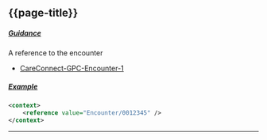 ## {{page-title}}

<h5><ins>Guidance</ins></h5>

A reference to the encounter

- [CareConnect-GPC-Encounter-1](https://fhir.nhs.uk/STU3/StructureDefinition/CareConnect-GPC-Encounter-1)

<h5><ins>Example</ins></h5>

```xml
<context>
    <reference value="Encounter/0012345" />
</context>
```

---